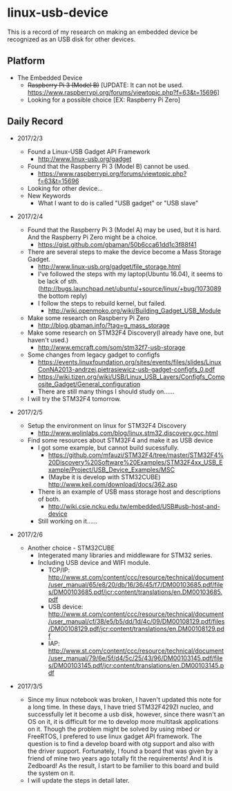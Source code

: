 # linux-usb-device
This is a record of my research on making an embedded device be recognized as an USB disk for other devices.

## Platform
- The Embedded Device
  * ~~Raspberry Pi 3 (Model B)~~
    [UPDATE: It can not be used. https://www.raspberrypi.org/forums/viewtopic.php?f=63&t=15696]
  * Looking for a possible choice [EX: Raspberry Pi Zero]

## Daily Record
- 2017/2/3
  * Found a Linux-USB Gadget API Framework
    * http://www.linux-usb.org/gadget
  * Found that the Raspberry Pi 3 (Model B) cannot be used.
    * https://www.raspberrypi.org/forums/viewtopic.php?f=63&t=15696
  * Looking for other device...
  * New Keywords
    * What I want to do is called "USB gadget" or "USB slave"
- 2017/2/4
  * Found that the Raspberry Pi 3 (Model A) may be used, but it is hard. And the Raspberry Pi Zero might be a choice.
    * https://gist.github.com/gbaman/50b6cca61dd1c3f88f41
  * There are several steps to make the device become a Mass Storage Gadget.
    * http://www.linux-usb.org/gadget/file_storage.html
    * I've followed the steps with my laptop(Ubuntu 16.04), it seems to be lack of sth.(http://bugs.launchpad.net/ubuntu/+source/linux/+bug/1073089 the bottom reply)
    * I follow the steps to rebuild kernel, but failed.
      * http://wiki.openmoko.org/wiki/Building_Gadget_USB_Module
  * Make some research on Raspberry Pi Zero
    * http://blog.gbaman.info/?tag=g_mass_storage
  * Make some research on STM32F4 Discovery(I already have one, but haven't used.)
    * http://www.emcraft.com/som/stm32f7-usb-storage
  * Some changes from legacy gadget to configfs
    * https://events.linuxfoundation.org/sites/events/files/slides/LinuxConNA2013-andrzej.pietrasiewicz-usb-gadget-configfs_0.pdf
    * https://wiki.tizen.org/wiki/USB/Linux_USB_Layers/Configfs_Composite_Gadget/General_configuration
    * There are still many things I should study on......
  * I will try the STM32F4 tomorrow.
- 2017/2/5
  * Setup the environment on linux for STM32F4 Discovery
    * http://www.wolinlabs.com/blog/linux.stm32.discovery.gcc.html
  * Find some resources about STM32F4 and make it as USB device
    * I got some example, but cannot build sucessfully.
      * https://github.com/mfauzi/STM32F4/tree/master/STM32F4%20Discovery%20Software%20Examples/STM32F4xx_USB_Example/Project/USB_Device_Examples/MSC
      * (Maybe it is develop with STM32CUBE) http://www.keil.com/download/docs/362.asp
    * There is an example of USB mass storage host and descriptions of both.
      * http://wiki.csie.ncku.edu.tw/embedded/USB#usb-host-and-device
    * Still working on it......
- 2017/2/6
  * Another choice - STM32CUBE
    * Integerated many libraries and middleware for STM32 series.
    * Including USB device and WIFI module.
      * TCP/IP: http://www.st.com/content/ccc/resource/technical/document/user_manual/65/e8/20/db/16/36/45/f7/DM00103685.pdf/files/DM00103685.pdf/jcr:content/translations/en.DM00103685.pdf
      * USB device: http://www.st.com/content/ccc/resource/technical/document/user_manual/cf/38/e5/b5/dd/1d/4c/09/DM00108129.pdf/files/DM00108129.pdf/jcr:content/translations/en.DM00108129.pdf
      * IAP: http://www.st.com/content/ccc/resource/technical/document/user_manual/79/6e/5f/d4/5c/25/43/96/DM00103145.pdf/files/DM00103145.pdf/jcr:content/translations/en.DM00103145.pdf
      
- 2017/3/5
  * Since my linux notebook was broken, I haven't updated this note for a long time. In these days, I have tried STM32F429ZI nucleo, and successfully let it become a usb disk, however, since there wasn't an OS on it, it is difficult for me to develop more multitask applications on it. Though the problem might be solved by using mbed or FreeRTOS, I prefered to use linux gadget API framework. The question is to find a develop board with otg support and also with the driver support. Fortunately, I found a board that was given by a friend of mine two years ago totally fit the requirements! And it is Zedboard! As the result, I start to be familier to this board and build the system on it.
  * I will update the steps in detail later.
